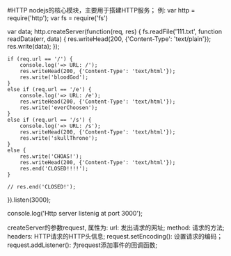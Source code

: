 #HTTP
nodejs的核心模块，主要用于搭建HTTP服务；
例: 
var http = require('http');
var fs = require('fs')

var data;
http.createServer(function(req, res) {
    fs.readFile('111.txt', function readData(err, data) {
        res.writeHead(200, {'Content-Type': 'text/plain'});
        res.write(data);
    });

    if (req.url == '/') {
        console.log('=> URL: /');
        res.writeHead(200, {'Content-Type': 'text/html'});
        res.write('bloodGod');
    }
    else if (req.url == '/e') {
        console.log('=> URL: /e');
        res.writeHead(200, {'Content-Type': 'text/html'});
        res.write('everChoosen');
    }
    else if (req.url == '/s') {
        console.log('=> URL: /s');
        res.writeHead(200, {'Content-Type': 'text/html'});
        res.write('skullThrone');
    }
    else {
        res.write('CHOAS!');
        res.writeHead(200, {'Content-Type': 'text/html'});
        res.end('CLOSED!!!!');
    }

    // res.end('CLOSED!');
}).listen(3000);

console.log('Http server listenig at port 3000');

createServer的参数request, 属性为: 
url: 发出请求的网址;
method: 请求的方法;
headers: HTTP请求的HTTP头信息;
request.setEncoding(): 设置请求的编码；
request.addListener(): 为request添加事件的回调函数;



